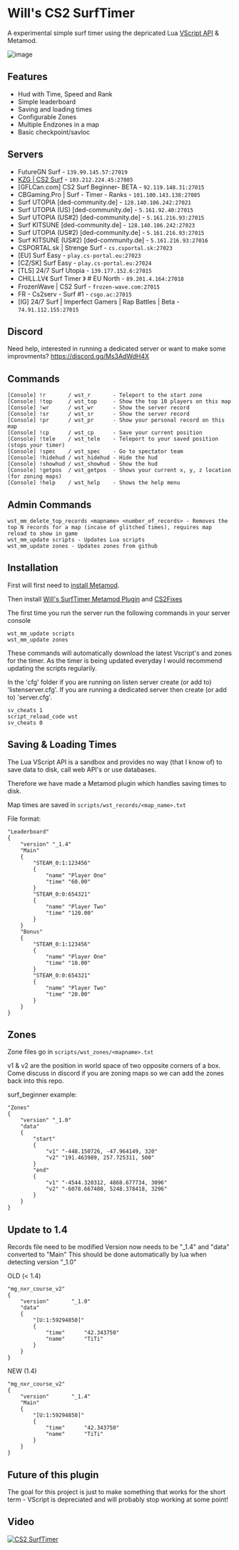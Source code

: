# Will's CS2 SurfTimer

A experimental simple surf timer using the depricated Lua [VScript API](https://cs2.poggu.me/dumped-data/vscript-list) & Metamod.

![image](https://github.com/ws-cs2/cs2-surftimer/assets/149922947/f97e68af-94d2-4a7b-ad80-e24492a8191c)

## Features
 - Hud with Time, Speed and Rank
 - Simple leaderboard
 - Saving and loading times
 - Configurable Zones
 - Multiple Endzones in a map
 - Basic checkpoint/savloc

## Servers

 - FutureGN Surf - `139.99.145.57:27019`
 - [KZG | CS2 Surf](https://join.kzg.gg/cs2-surf) - `103.212.224.45:27085`
 - [GFLCan.com] CS2 Surf Beginner- BETA - `92.119.148.31:27015`
 - CBGaming.Pro | Surf - Timer - Ranks - `101.100.143.138:27085`
 - Surf UTOPIA [ded-community.de] - `128.140.106.242:27021`
 - Surf UTOPIA (US) [ded-community.de] - `5.161.92.40:27015`
 - Surf UTOPIA (US#2) [ded-community.de] - `5.161.216.93:27015`
 - Surf KITSUNE [ded-community.de] - `128.140.106.242:27023`
 - Surf UTOPIA (US#2) [ded-community.de] - `5.161.216.93:27015`
 - Surf KITSUNE (US#2) [ded-community.de] - `5.161.216.93:27016`
 - CSPORTAL.sk | Strenge Surf - `cs.csportal.sk:27023`
 - [EU] Surf Easy  - `play.cs-portal.eu:27023`
 - [CZ/SK] Surf Easy - `play.cs-portal.eu:27024`
 - [TLS] 24/7 Surf Utopia - `139.177.152.6:27015`
 - CHILL.LV《 Surf Timer 》 # EU North - `89.201.4.164:27018`
 - FrozenWave | CS2 Surf - `frozen-wave.com:27015`
 - FR - Cs2serv - Surf #1 - `csgo.ac:27015`
 - [IG] 24/7 Surf | Imperfect Gamers | Rap Battles | Beta - `74.91.112.155:27015`

## Discord

Need help, interested in running a dedicated server or want to make some improvments? https://discord.gg/Ms3AdWdH4X

## Commands

```
[Console] !r       / wst_r       - Teleport to the start zone
[Console] !top     / wst_top     - Show the top 10 players on this map
[Console] !wr      / wst_wr      - Show the server record
[Console] !sr      / wst_sr      - Show the server record
[Console] !pr      / wst_pr      - Show your personal record on this map
[Console] !cp      / wst_cp      - Save your current position
[Console] !tele    / wst_tele    - Teleport to your saved position (stops your timer)
[Console] !spec    / wst_spec    - Go to spectator team
[Console] !hidehud / wst_hidehud - Hide the hud
[Console] !showhud / wst_showhud - Show the hud
[Console] !getpos  / wst_getpos  - Shows your current x, y, z location (for zoning maps)
[Console] !help    / wst_help    - Shows the help menu
```


## Admin Commands

```
wst_mm_delete_top_records <mapname> <number_of_records> - Removes the top N records for a map (incase of glitched times), requires map reload to show in game
wst_mm_update scripts - Updates Lua scripts
wst_mm_update zones - Updates zones from github
```

## Installation

First will first need to [install Metamod](https://cs2.poggu.me/metamod/installation/). 

Then install [Will's SurfTimer Metamod Plugin](https://github.com/ws-cs2/cs2-surftimer/releases/) and [CS2Fixes](https://github.com/Source2ZE/CS2Fixes/releases/)

The first time you run the server run the following commands in your server console
```
wst_mm_update scripts
wst_mm_update zones
```

These commands will automatically download the latest Vscript's and zones for the timer. As the timer is being updated everyday I would recommend updating the scripts regularily.

In the 'cfg' folder if you are running on listen server create (or add to) 'listenserver.cfg'. 
If you are running a dedicated server then create (or add to) 'server.cfg'.
```
sv_cheats 1
script_reload_code wst
sv_cheats 0
```

## Saving & Loading Times

The Lua VScript API is a sandbox and provides no way (that I know of) to save data to disk, call web API's or use databases.

Therefore we have made a Metamod plugin which handles saving times to disk.

Map times are saved in `scripts/wst_records/<map_name>.txt`

File format:
```
"Leaderboard"
{
    "version" "_1.4"
    "Main"
    {
        "STEAM_0:1:123456"
        {
            "name" "Player One"
            "time" "60.00"
        }
        "STEAM_0:0:654321"
        {
            "name" "Player Two"
            "time" "120.00"
        }
    }
    "Bonus"
    {
        "STEAM_0:1:123456"
        {
            "name" "Player One"
            "time" "10.00"
        }
        "STEAM_0:0:654321"
        {
            "name" "Player Two"
            "time" "20.00"
        }
    }
}
```

## Zones

Zone files go in `scripts/wst_zones/<mapname>.txt`

v1 & v2 are the position in world space of two opposite corners of a box. Come discuss in discord if you are zoning maps so we can add the zones back into this repo.

surf_beginner example:
```
"Zones"
{
    "version" "_1.0"
    "data"
    {
        "start"
        {
            "v1" "-448.150726, -47.964149, 320"
            "v2" "191.463989, 257.725311, 500"
        }
        "end"
        {
            "v1" "-4544.320312, 4868.677734, 3096"
            "v2" "-6078.667480, 5248.378418, 3296"
        }
    }
}
```

## Update to 1.4

Records file need to be modified
Version now needs to be "_1.4" and "data" converted to "Main"
This should be done automatically by lua when detecting version "_1.0"

OLD (< 1.4)
```
"mg_nxr_course_v2"
{
	"version"		"_1.0"
	"data"
	{
		"[U:1:59294850]"
		{
			"time"		"42.343750"
			"name"		"TiTi"
		}
	}
}
```

NEW (1.4)
```
"mg_nxr_course_v2"
{
	"version"		"_1.4"
	"Main"
	{
		"[U:1:59294850]"
		{
			"time"		"42.343750"
			"name"		"TiTi"
		}
	}
}
```

## Future of this plugin

The goal for this project is just to make something that works for the short term - VScript is depreciated and will probably stop working at some point!

## Video

[![CS2 SurfTimer](https://img.youtube.com/vi/gdIbHZaUJAQ/0.jpg)](https://www.youtube.com/watch?v=gdIbHZaUJAQ "CS2 SurfTimer")






